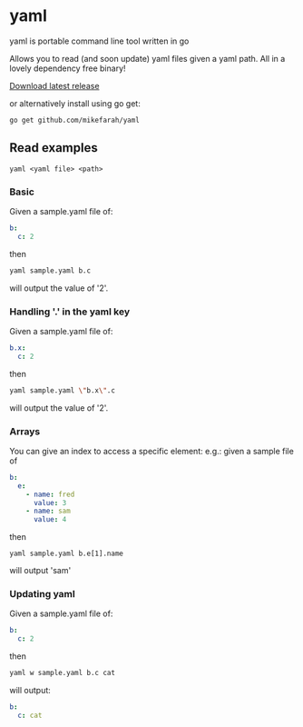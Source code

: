 # yaml
yaml is portable command line tool written in go

Allows you to read (and soon update) yaml files given a yaml path. All in a lovely dependency free binary!

[Download latest release](https://github.com/mikefarah/yaml/releases/latest)

or alternatively install using go get:
```
go get github.com/mikefarah/yaml
```

## Read examples
```
yaml <yaml file> <path>
```

### Basic
Given a sample.yaml file of:
```yaml
b:
  c: 2
```
then
```bash
yaml sample.yaml b.c
```
will output the value of '2'.

### Handling '.' in the yaml key
Given a sample.yaml file of:
```yaml
b.x:
  c: 2
```
then
```bash
yaml sample.yaml \"b.x\".c
```
will output the value of '2'.

### Arrays
You can give an index to access a specific element:
e.g.: given a sample file of
```yaml
b:
  e:
    - name: fred
      value: 3
    - name: sam
      value: 4
```
then
```
yaml sample.yaml b.e[1].name
```
will output 'sam'

### Updating yaml
Given a sample.yaml file of:
```yaml
b:
  c: 2
```
then
```bash
yaml w sample.yaml b.c cat
```
will output:
```yaml
b:
  c: cat
```
